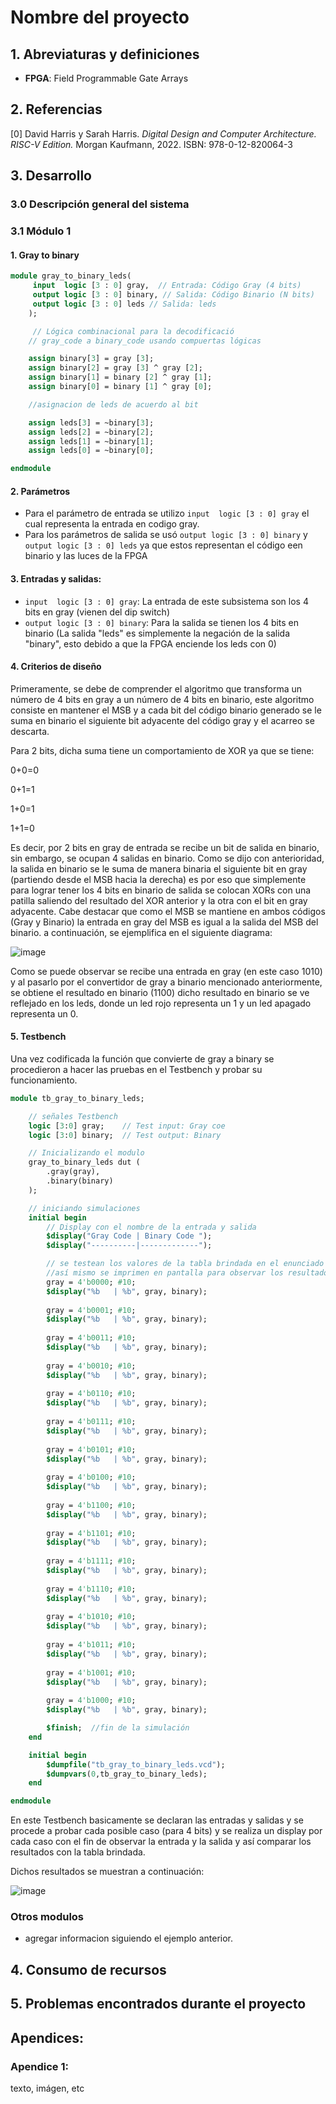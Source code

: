 # Nombre del proyecto

## 1. Abreviaturas y definiciones
- **FPGA**: Field Programmable Gate Arrays

## 2. Referencias
[0] David Harris y Sarah Harris. *Digital Design and Computer Architecture. RISC-V Edition.* Morgan Kaufmann, 2022. ISBN: 978-0-12-820064-3

## 3. Desarrollo

### 3.0 Descripción general del sistema

### 3.1 Módulo 1
#### 1. Gray to binary
```SystemVerilog
module gray_to_binary_leds(
     input  logic [3 : 0] gray,  // Entrada: Código Gray (4 bits)      
     output logic [3 : 0] binary, // Salida: Código Binario (N bits)
     output logic [3 : 0] leds // Salida: leds
    );

     // Lógica combinacional para la decodificació
    // gray_code a binary_code usando compuertas lógicas

    assign binary[3] = gray [3];
    assign binary[2] = gray [3] ^ gray [2];
    assign binary[1] = binary [2] ^ gray [1];
    assign binary[0] = binary [1] ^ gray [0];

    //asignacion de leds de acuerdo al bit

    assign leds[3] = ~binary[3];
    assign leds[2] = ~binary[2];
    assign leds[1] = ~binary[1];
    assign leds[0] = ~binary[0];

endmodule
```
#### 2. Parámetros
- Para el parámetro de entrada se utilizo `input  logic [3 : 0] gray` el cual representa la entrada en codigo gray.
- Para los parámetros de salida se usó `output logic [3 : 0] binary` y `output logic [3 : 0] leds` ya que estos representan el código een binario y las luces de la FPGA

#### 3. Entradas y salidas:
- `input  logic [3 : 0] gray`: La entrada de este subsistema son los 4 bits en gray (vienen del dip switch)
- `output logic [3 : 0] binary`: Para la salida se tienen los 4 bits  en binario (La salida "leds" es simplemente
  la negación de la salida "binary", esto debido a que la FPGA enciende los leds con 0)

#### 4. Criterios de diseño
Primeramente, se debe de comprender el algoritmo que transforma un número de 4 bits en gray a un número de 4 bits en binario, este algoritmo consiste en mantener el MSB y a cada bit del código binario generado se le suma en binario el siguiente bit adyacente del código gray y el acarreo se descarta.

Para 2 bits, dicha suma tiene un comportamiento de XOR ya que se tiene:

0+0=0

0+1=1

1+0=1

1+1=0

Es decir, por 2 bits en gray de entrada se recibe un bit de salida en binario, sin embargo, se ocupan 4 salidas en binario. Como se dijo con anterioridad, la salida en binario se le suma de manera binaria el siguiente bit en gray (partiendo desde el MSB hacia la derecha) es por eso que simplemente para lograr tener los 4 bits en binario de salida se colocan XORs con una patilla saliendo del resultado del XOR anterior y la otra con el bit en gray adyacente. Cabe destacar que como el MSB se mantiene en ambos códigos (Gray y Binario) la entrada en gray del MSB es igual a la salida del MSB del binario. a continuación, se ejemplifica en el siguiente diagrama:

![image](https://github.com/user-attachments/assets/d50cb5aa-92d4-42a6-82a7-fbfb3cd26835)

Como se puede observar se recibe una entrada en gray (en este caso 1010) y al pasarlo por el convertidor de gray a binario mencionado anteriormente, se obtiene el resultado en binario (1100) dicho resultado en binario se ve reflejado en los leds, donde un led rojo representa un 1 y un led apagado representa un 0.

#### 5. Testbench
Una vez codificada la función que convierte de gray a binary se procedieron a hacer las pruebas en el Testbench y probar su funcionamiento. 
```SystemVerilog
module tb_gray_to_binary_leds;

    // señales Testbench 
    logic [3:0] gray;    // Test input: Gray coe
    logic [3:0] binary;  // Test output: Binary 

    // Inicializando el modulo
    gray_to_binary_leds dut (
        .gray(gray),
        .binary(binary)
    );

    // iniciando simulaciones
    initial begin
        // Display con el nombre de la entrada y salida
        $display("Gray Code | Binary Code ");
        $display("----------|-------------");

        // se testean los valores de la tabla brindada en el enunciado
        //así mismo se imprimen en pantalla para observar los resultados.
        gray = 4'b0000; #10;
        $display("%b   | %b", gray, binary);
        
        gray = 4'b0001; #10;
        $display("%b   | %b", gray, binary);
        
        gray = 4'b0011; #10;
        $display("%b   | %b", gray, binary);
        
        gray = 4'b0010; #10;
        $display("%b   | %b", gray, binary);
        
        gray = 4'b0110; #10;
        $display("%b   | %b", gray, binary);
        
        gray = 4'b0111; #10;
        $display("%b   | %b", gray, binary);
        
        gray = 4'b0101; #10;
        $display("%b   | %b", gray, binary);
        
        gray = 4'b0100; #10;
        $display("%b   | %b", gray, binary);
        
        gray = 4'b1100; #10;
        $display("%b   | %b", gray, binary);
        
        gray = 4'b1101; #10;
        $display("%b   | %b", gray, binary);
        
        gray = 4'b1111; #10;
        $display("%b   | %b", gray, binary);
        
        gray = 4'b1110; #10;
        $display("%b   | %b", gray, binary);
        
        gray = 4'b1010; #10;
        $display("%b   | %b", gray, binary);
        
        gray = 4'b1011; #10;
        $display("%b   | %b", gray, binary);
        
        gray = 4'b1001; #10;
        $display("%b   | %b", gray, binary);
        
        gray = 4'b1000; #10;
        $display("%b   | %b", gray, binary);

        $finish;  //fin de la simulación
    end

    initial begin
        $dumpfile("tb_gray_to_binary_leds.vcd");
        $dumpvars(0,tb_gray_to_binary_leds);
    end

endmodule
```
En este Testbench basicamente se declaran las entradas y salidas y se procede a probar cada posible caso (para 4 bits) y se realiza un display por cada caso con el fin de observar la entrada y la salida y así comparar los resultados con la tabla brindada.

Dichos resultados se muestran a continuación:

![image](https://github.com/user-attachments/assets/9c14dbc7-889b-4a10-83db-755040e7ee91)


### Otros modulos
- agregar informacion siguiendo el ejemplo anterior.


## 4. Consumo de recursos

## 5. Problemas encontrados durante el proyecto

## Apendices:
### Apendice 1:
texto, imágen, etc

